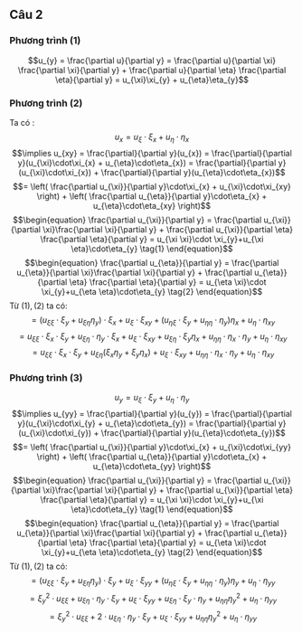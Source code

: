 ## Câu 2
### Phương trình (1)
$$u_{y} = \frac{\partial u}{\partial y} = \frac{\partial u}{\partial \xi} \frac{\partial \xi}{\partial y} + \frac{\partial u}{\partial \eta} \frac{\partial \eta}{\partial y} = u_{\xi}\xi_{y} + u_{\eta}\eta_{y}$$
### Phương trình (2)
Ta có :
$$u_{x} = u_{\xi}\cdot\xi_{x} + u_{\eta}\cdot\eta_{x} $$
$$\implies u_{xy} = \frac{\partial}{\partial y}(u_{x}) = \frac{\partial}{\partial y}(u_{\xi}\cdot\xi_{x} + u_{\eta}\cdot\eta_{x}) = \frac{\partial}{\partial y}(u_{\xi}\cdot\xi_{x}) + \frac{\partial}{\partial y}(u_{\eta}\cdot\eta_{x})$$
$$= \left( \frac{\partial u_{\xi}}{\partial y}\cdot\xi_{x} + u_{\xi}\cdot\xi_{xy} \right) + \left( \frac{\partial u_{\eta}}{\partial y}\cdot\eta_{x} + u_{\eta}\cdot\eta_{xy} \right)$$
$$\begin{equation}
\frac{\partial u_{\xi}}{\partial y} = \frac{\partial u_{\xi}}{\partial \xi}\frac{\partial \xi}{\partial y} + \frac{\partial u_{\xi}}{\partial \eta} \frac{\partial \eta}{\partial y} =  u_{\xi \xi}\cdot \xi_{y}+u_{\xi \eta}\cdot\eta_{y} \tag{1}
\end{equation}$$
$$\begin{equation}
\frac{\partial u_{\eta}}{\partial y} = \frac{\partial u_{\eta}}{\partial \xi}\frac{\partial \xi}{\partial y} + \frac{\partial u_{\eta}}{\partial \eta} \frac{\partial \eta}{\partial y} =  u_{\eta \xi}\cdot \xi_{y}+u_{\eta \eta}\cdot\eta_{y} \tag{2}
\end{equation}$$
Từ $(1),(2)$ ta có:
$$=(u_{\xi \xi}\cdot \xi_{y}+u_{\xi \eta}\eta_{y})\cdot\xi_{x}+u_{\xi}\cdot\xi_{xy} + (u_{\eta \xi}\cdot \xi_{y}+u_{\eta \eta}\cdot\eta_{y} )\eta_{x} + u_{\eta}\cdot\eta_{xy}$$
$$=u_{\xi \xi}\cdot\xi_{x}\cdot \xi_{y} + u_{\xi \eta}\cdot\eta_{y}\cdot\xi_{x} + u_{\xi}\cdot \xi_{xy} + u_{\xi \eta}\cdot \xi_{y}\eta_{x} + u_{\eta \eta} \cdot \eta_{x} \cdot \eta_{y} + u_{\eta}\cdot \eta_{xy}$$
$$=u_{\xi \xi}\cdot\xi_{x}\cdot \xi_{y} + u_{\xi \eta}(\xi_{x}\eta_{y} + \xi_{y}\eta_{x})+ u_{\xi}\cdot \xi_{xy}  + u_{\eta \eta} \cdot \eta_{x} \cdot \eta_{y} + u_{\eta}\cdot \eta_{xy}$$
### Phương trình (3)
$$u_{y} = u_{\xi}\cdot\xi_{y} + u_{\eta}\cdot\eta_{y} $$
$$\implies u_{yy} = \frac{\partial}{\partial y}(u_{y}) = \frac{\partial}{\partial y}(u_{\xi}\cdot\xi_{y} + u_{\eta}\cdot\eta_{y}) = \frac{\partial}{\partial y}(u_{\xi}\cdot\xi_{y}) + \frac{\partial}{\partial y}(u_{\eta}\cdot\eta_{y})$$
$$= \left( \frac{\partial u_{\xi}}{\partial y}\cdot\xi_{x} + u_{\xi}\cdot\xi_{yy} \right) + \left( \frac{\partial u_{\eta}}{\partial y}\cdot\eta_{x} + u_{\eta}\cdot\eta_{yy} \right)$$
$$\begin{equation}
\frac{\partial u_{\xi}}{\partial y} = \frac{\partial u_{\xi}}{\partial \xi}\frac{\partial \xi}{\partial y} + \frac{\partial u_{\xi}}{\partial \eta} \frac{\partial \eta}{\partial y} =  u_{\xi \xi}\cdot \xi_{y}+u_{\xi \eta}\cdot\eta_{y} \tag{1}
\end{equation}$$
$$\begin{equation}
\frac{\partial u_{\eta}}{\partial y} = \frac{\partial u_{\eta}}{\partial \xi}\frac{\partial \xi}{\partial y} + \frac{\partial u_{\eta}}{\partial \eta} \frac{\partial \eta}{\partial y} =  u_{\eta \xi}\cdot \xi_{y}+u_{\eta \eta}\cdot\eta_{y} \tag{2}
\end{equation}$$
Từ $(1),(2)$ ta có:
$$=(u_{\xi \xi}\cdot \xi_{y}+u_{\xi \eta}\eta_{y})\cdot\xi_{y}+u_{\xi}\cdot\xi_{yy} + (u_{\eta \xi}\cdot \xi_{y}+u_{\eta \eta}\cdot\eta_{y} )\eta_{y} + u_{\eta}\cdot\eta_{yy}$$
$$=\xi^2_{y}\cdot u_{\xi \xi} + u_{\xi \eta}\cdot\eta_{y}\cdot\xi_{y} + u_{\xi}\cdot\xi_{yy} + u_{\xi \eta}\cdot\xi_{y}\cdot\eta_{y} + u_{\eta \eta}\eta^2_{y} + u_{\eta}\cdot \eta_{yy}$$
$$=\xi^2_{y}\cdot u_{\xi \xi} + 2\cdot u_{\xi \eta}\cdot\eta_{y}\cdot\xi_{y} + u_{\xi}\cdot\xi_{yy} + u_{\eta \eta}\eta^2_{y} + u_{\eta}\cdot \eta_{yy}$$
